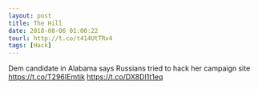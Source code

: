 ```yaml
---
layout: post
title: The Hill
date: 2018-08-06 01:00:22
tourl: http://t.co/t414UtTRv4
tags: [Hack]
---
```

Dem candidate in Alabama says Russians tried to hack her campaign site https://t.co/T296IEmtik https://t.co/DX8DI1t1eq